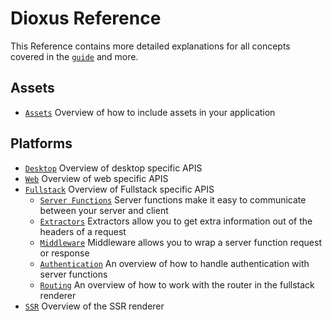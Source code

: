 # Dioxus Reference

This Reference contains more detailed explanations for all concepts covered in the [`guide`](../guide/index.md) and more.

## Assets

- [`Assets`](assets.md) Overview of how to include assets in your application

## Platforms

- [`Desktop`](desktop/index.md) Overview of desktop specific APIS
- [`Web`](web/index.md) Overview of web specific APIS
- [`Fullstack`](fullstack/index.md) Overview of Fullstack specific APIS
    - [`Server Functions`](fullstack/server_functions.md) Server functions make it easy to communicate between your server and client
    - [`Extractors`](fullstack/extractors.md) Extractors allow you to get extra information out of the headers of a request
    - [`Middleware`](fullstack/middleware.md) Middleware allows you to wrap a server function request or response
    - [`Authentication`](fullstack/authentication.md) An overview of how to handle authentication with server functions
    - [`Routing`](fullstack/routing.md) An overview of how to work with the router in the fullstack renderer
- [`SSR`](ssr.md) Overview of the SSR renderer
